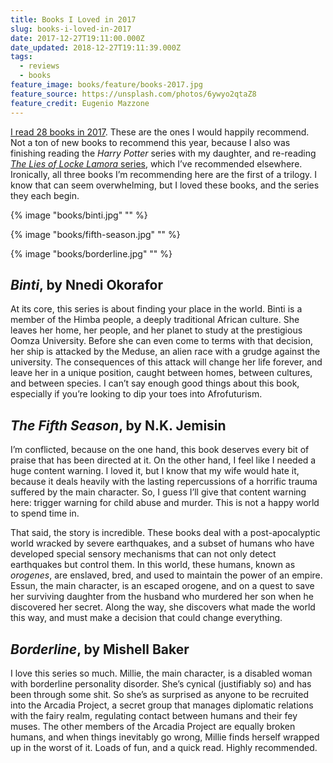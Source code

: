 ```yaml
---
title: Books I Loved in 2017
slug: books-i-loved-in-2017
date: 2017-12-27T19:11:00.000Z
date_updated: 2018-12-27T19:11:39.000Z
tags:
  - reviews
  - books
feature_image: books/feature/books-2017.jpg
feature_source: https://unsplash.com/photos/6ywyo2qtaZ8
feature_credit: Eugenio Mazzone
---
```


[I read 28 books in 2017](https://www.goodreads.com/user_challenges/8351170). These are the ones I would happily recommend. Not a ton of new books to recommend this year, because I also was finishing reading the _Harry Potter_ series with my daughter, and re-reading [_The Lies of Locke Lamora_ series](/blog/2018/books-i-love-the-gentleman-bastards-series/), which I’ve recommended elsewhere. Ironically, all three books I’m recommending here are the first of a trilogy. I know that can seem overwhelming, but I loved these books, and the series they each begin.

{% image "books/binti.jpg" "" %}

{% image "books/fifth-season.jpg" "" %}

{% image "books/borderline.jpg" "" %}

## _Binti_, by Nnedi Okorafor

At its core, this series is about finding your place in the world. Binti is a member of the Himba people, a deeply traditional African culture. She leaves her home, her people, and her planet to study at the prestigious Oomza University. Before she can even come to terms with that decision, her ship is attacked by the Meduse, an alien race with a grudge against the university. The consequences of this attack will change her life forever, and leave her in a unique position, caught between homes, between cultures, and between species. I can’t say enough good things about this book, especially if you’re looking to dip your toes into Afrofuturism.

## _The Fifth Season_, by N.K. Jemisin

I’m conflicted, because on the one hand, this book deserves every bit of praise that has been directed at it. On the other hand, I feel like I needed a huge content warning. I loved it, but I know that my wife would hate it, because it deals heavily with the lasting repercussions of a horrific trauma suffered by the main character. So, I guess I’ll give that content warning here: trigger warning for child abuse and murder. This is not a happy world to spend time in.

That said, the story is incredible. These books deal with a post-apocalyptic world wracked by severe earthquakes, and a subset of humans who have developed special sensory mechanisms that can not only detect earthquakes but control them. In this world, these humans, known as _orogenes_, are enslaved, bred, and used to maintain the power of an empire. Essun, the main character, is an escaped orogene, and on a quest to save her surviving daughter from the husband who murdered her son when he discovered her secret. Along the way, she discovers what made the world this way, and must make a decision that could change everything.

## _Borderline_, by Mishell Baker

I love this series so much. Millie, the main character, is a disabled woman with borderline personality disorder. She’s cynical (justifiably so) and has been through some shit. So she’s as surprised as anyone to be recruited into the Arcadia Project, a secret group that manages diplomatic relations with the fairy realm, regulating contact between humans and their fey muses. The other members of the Arcadia Project are equally broken humans, and when things inevitably go wrong, Millie finds herself wrapped up in the worst of it. Loads of fun, and a quick read. Highly recommended.
